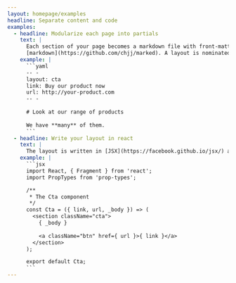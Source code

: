 ```yaml
---
layout: homepage/examples
headline: Separate content and code
examples:
  - headline: Modularize each page into partials
    text: |
      Each section of your page becomes a markdown file with front-matter. The content can be written in [YAML](http://yaml.org/) or
      [markdown](https://github.com/chjj/marked). A layout is nominated per partial.
    example: |
      ```yaml
      -- -
      layout: cta
      link: Buy our product now
      url: http://your-product.com
      -- -
      
      # Look at our range of products
      
      We have **many** of them.
      ```
  - headline: Write your layout in react
    text: |
      The layout is written in [JSX](https://facebook.github.io/jsx/) as a react component. Each variable in your front-matter becomes a prop of the layout.
    example: |
      ```jsx
      import React, { Fragment } from 'react';
      import PropTypes from 'prop-types';

      /**
       * The Cta component
       */
      const Cta = ({ link, url, _body }) => (
        <section className="cta">
          { _body }
          
          <a className="btn" href={ url }>{ link }</a>
        </section>
      );

      export default Cta;
      ```
---
```

